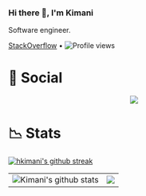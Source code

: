 ### Hi there 👋, I'm Kimani

Software engineer.

[StackOverflow](https://stackoverflow.com/users/12130316/kimanihuon) •
![Profile views](https://gpvc.arturio.dev/hkimani)

# 🤝 Social

<p align ="center">
  <a href ="https://www.linkedin.com/in/hubert-kimani-49727a125/" role="LinkedIn">
  <img src="https://img.shields.io/badge/-LinkedIN-0A66C2?style=for-the-badge&logo=LinkedIn&logoColor=white"/>
  </a>
</p>

# 📉 Stats

[![hkimani's github streak](https://github-readme-streak-stats.herokuapp.com/?user=hkimani&theme=blue-green)](https://github.com/hkimani/github-readme-streak-stats)

<center>
  <table>
  <tr>
      <td><img align="center" src="https://github-readme-stats.vercel.app/api?username=hkimani&show_icons=true&include_all_commits=true&count_private=true&icon_color=de5085&theme=radical" alt="Kimani's github stats" /></td>
      <td><a href="https://github-readme-stats.vercel.app/api/top-langs/?username=hkimani&layout=compact&langs_count=8&hide=Mako&theme=nightowl&count_private=true&border_radius=15&border_color=#212121">
  <img  src="https://github-readme-stats.vercel.app/api/top-langs/?username=hkimani&layout=compact&langs_count=8&hide=html&theme=nightowl&border_radius=15&border_color=#212121" />
</a>
</td>
  </tr>   
</table>
</center>

<!--
**hkimani/hkimani** is a ✨ _special_ ✨ repository because its `README.md` (this file) appears on your GitHub profile.

Here are some ideas to get you started:

- 🔭 I’m currently working on ...
- 🌱 I’m currently learning ...
- 👯 I’m looking to collaborate on ...
- 🤔 I’m looking for help with ...
- 💬 Ask me about ...
- 📫 How to reach me: ...
- 😄 Pronouns: ...
- ⚡ Fun fact: ...
-->
